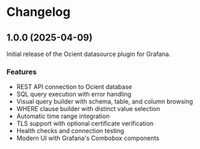 # Changelog

## 1.0.0 (2025-04-09)

Initial release of the Ocient datasource plugin for Grafana.

### Features
- REST API connection to Ocient database
- SQL query execution with error handling
- Visual query builder with schema, table, and column browsing
- WHERE clause builder with distinct value selection
- Automatic time range integration
- TLS support with optional certificate verification
- Health checks and connection testing
- Modern UI with Grafana's Combobox components
